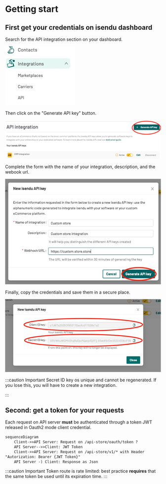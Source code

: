 # Getting start

## First get your credentials on isendu dashboard

Search for the API integration section on your dashboard.

![api-integration-column.jpg](../../../assets/api-integration-column.jpg)

Then click on the "Generate API key" button.

![api-generate-key-1.jpg](../../../assets/api-generate-key-1.jpg)

Complete the form with the name of your integration, description, and the webook url.

![api-generate-key-2.jpg](../../../assets/api-generate-key-2.jpg)

Finally, copy the credentials and save them in a secure place.

![api-generate-key-3.jpg](../../../assets/api-generate-key-3.jpg)

:::caution Important
Secret ID key os unique and cannot be regenerated. If you lose this, you will have to create a new integration.

:::

## Second: get a token for your requests

Each request on API server **must** be authenticated through a token JWT released in Oauth2 mode client credential. 

```mermaid
sequenceDiagram
    Client->>API Server: Request on /api-store/oauth/token ?
    API Server-->>Client: JWT Token
    Client->>API Server: Request on /api-store/v1/* with Header "Autorization: Bearer {JWT Token}"
    API Server -) Client: Response as Json
```

:::caution Important
Token route is rate limited: best practice **requires** that the same token be used until its expiration time.
:::